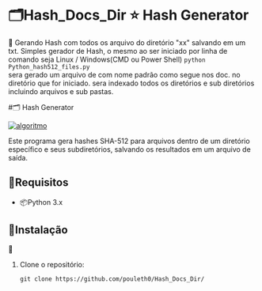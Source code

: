 # 🗂️Hash_Docs_Dir ⭐ Hash Generator

💬 Gerando Hash com todos os arquivo do diretório "xx" salvando em um txt.
Simples gerador de Hash, o mesmo ao ser iniciado por linha de comando seja Linux / Windows(CMD ou Power Shell)
``` python Python_hash512_files.py ```   
sera gerado um arquivo de com nome padrão como segue nos doc. no diretório que for iniciado. sera indexado todos os diretórios e sub diretórios   
incluindo arquivos e sub pastas.   

#🗂️ Hash Generator

[![algoritmo](https://img.shields.io/badge/HashGerador-sha512?label=SimplesArgs&style=for-the-badge&logo=letsencrypt&logoColor=E6484F)](https://en.wikipedia.org/wiki/SHA-512)

Este programa gera hashes SHA-512 para arquivos dentro de um diretório específico e seus subdiretórios, salvando os resultados em um arquivo de saída.

##  📝Requisitos

- 📦Python 3.x

##  📝Instalação
🔸
1. Clone o repositório:
   ```shell
   git clone https://github.com/pouleth0/Hash_Docs_Dir/ 

